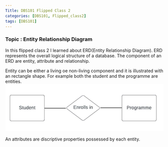 ```yaml
---
Title: DBS101 Flipped Class 2
categories: [DBS101, Flipped_class2]
tags: [DBS101]
---
```


### Topic : Entity Relationship Diagram

In this flipped class 2 I learned about ERD(Entity Relationship Diagram). ERD represents the overall logical structure of a database. The component of an ERD are entity, attribute and relationship. 

Entity can be either a living oe non-living component and it is illustrated with an rectangle shape. For example both the student and the programme are entities. 
![Entities](pictures/ss1.png)

An attributes are discriptive properties possessed by each entity.    

